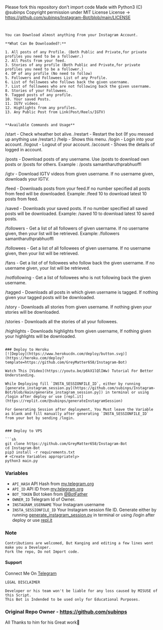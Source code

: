Please fork this repository don't import code
Made with Python3
(C) @subinps
Copyright permission under MIT License
License -> https://github.com/subinps/Instagram-Bot/blob/main/LICENSE
```


You can Download almost anything From your Instagram Account.

**What Can Be Downloaded?:**
```
    1. All posts of any Profile. (Both Public and Private,for private profiles you need to be a follower.)
    2. All Posts from your feed.
    3. Stories of any profile (Both Public and Private,for private profiles you need to be a follower.)
    4. DP of any profile (No need to follow)
    5. Followers and Followees List of any Profile.
    6. List of followees who follows back the given username.
    7. List of followees who are not following back the given username.
    8. Stories of your Followees.
    9. Tagged posts of any profile.
    10. Your saved Posts.
    11. IGTV videos.
    12. Highlights from any profiles.
    13. Any Public Post from Link(Post/Reels/IGTV)

```

**Available Commands and Usage**
```
/start - Check wheather bot alive.
/restart - Restart the bot (If you messed up anything use /restart.)
/help - Shows this menu.
/login - Login into your account.
/logout - Logout of your account.
/account - Shows the details of logged in account.

/posts <username> - Download posts of any username. Use /posts to download own posts or  /posts <username> for others.
Example : /posts samantharuthprabhuoffl

/igtv <username> - Download IGTV videos from given username. If no username given, downloads your IGTV.

/feed <number of posts to download> - Downloads posts from your feed.If no number specified all posts from feed will be downloaded.
Example: /feed 10 to download latest 10 posts from feed.

/saved <number of posts to download> - Downloads your saved posts. If no number specified all saved posts will be downloaded.
Example: /saved 10 to download latest 10 saved posts.

/followers <username> - Get a list of all followers of given username. If no username given, then your list will be retrieved.
Example: /followers samantharuthprabhuoffl

/followees <username> - Get a list of all followees of given username. If no username given, then your list will be retrieved.

/fans <username> - Get a list of of followees who follow back the given username. If no username given, your list will be retrieved.

/notfollowing <username> - Get a list of followees who is not following back the given username.

/tagged <username> - Downloads all posts in which given username is tagged. If nothing given your tagged posts will be downloaded.

/story <username> - Downloads all stories from given username. If nothing given your stories will be downloaded.

/stories - Downloads all the stories of all your followees.

/highlights <username> - Downloads highlights from given username, If nothing given your highlights will be downloaded.

```

### Deploy to Heroku
[![Deploy](https://www.herokucdn.com/deploy/button.svg)](https://heroku.com/deploy?template=https://github.com/GreyMatter658/Instagram-Bot)

Watch This [Video](https://youtu.be/p6kX1lQlIWw) Tutorial For Better Understanding.

While Deploying fill `INSTA_SESSIONFILE_ID`, either by running [generate_instagram_session.py](https://github.com/subinps/Instagram-Bot/blob/main/generate_instagram_session.py]) in terminal or using /login after deploy or use [repl.it](https://replit.com/@subinps/generateInstagramSession)

For Generating Session after deployment, You Must leave the Variable as blank and fill manually after generating `INSTA_SESSIONFILE_ID` from your bot by sending /login.


### Deploy to VPS

```sh
git clone https://github.com/GreyMatter658/Instagram-Bot
cd Instagram-Bot
pip3 install -r requirements.txt
# <Create Variables appropriately>
python3 main.py
```

### Variables

* `API_HASH` API Hash from [my.telegram.org](https://my.telegram.org/)
* `API_ID` API ID from [my.telegram.org](https://my.telegram.org/)
* `BOT_TOKEN` Bot token from [@BotFather](https://telegram.dog/BotFather)
* `OWNER_ID` Telegram Id of Owner.
* `INSTAGRAM_USERNAME` Your Instagram username
* `INSTA_SESSIONFILE_ID` Your Instagram session file ID. Generate either by running [generate_instagram_session.py](https://github.com/subinps/Instagram-Bot/blob/main/generate_instagram_session.py]) in terminal or using /login after deploy or use [repl.it](https://replit.com/@subinps/generateInstagramSession)


### Note

```
Contributions are welcomed, But Kanging and editing a few lines wont make you a Developer.
Fork the repo, Do not Import code.

```

#### Support

Connect Me On [Telegram](https://telegram.dog/subinps_bot)


```
LEGAL DISCLAIMER

Developer or his team won't be liable for any loss caused by MISUSE of this Script.
This Bot is Indended to be used only for Educational Purposes.

```

### Original Repo Owner - https://github.com/subinps

All Thanks to him for his Great work🙏
